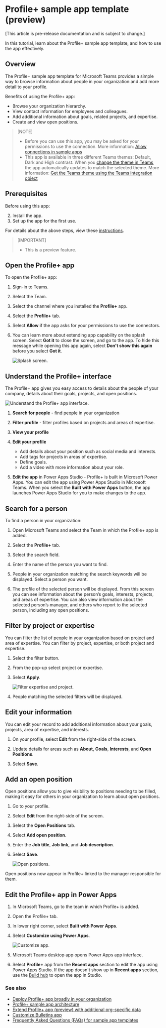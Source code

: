 

# Profile+ sample app template (preview)

[This article is pre-release documentation and is subject to change.]

In this tutorial, learn about the Profile+ sample app template, and how to use the app effectively.

## Overview

The Profile+ sample app template for Microsoft Teams provides a simple way to browse information about people in your organization and add more detail to your profile.

Benefits of using the Profile+ app:

- Browse your organization hierarchy.
- View contact information for employees and colleagues.
- Add additional information about goals, related projects, and expertise.
- Create and view open positions.

> [NOTE]
> - Before you can use this app, you may be asked for your permissions to use the connection. More information: [Allow connections in sample apps](https://learn.microsoft.com/en-us/power-apps/teams/use-sample-apps#step-1---allow-connections)
> - This app is available in three different Teams themes: Default, Dark and High contrast. When you [change the theme in Teams](https://support.microsoft.com/en-us/office/change-settings-in-teams-b506e8f1-1a96-4cf1-8c6b-b6ed4f424bc7), the app automatically updates to match the selected theme. More information: [Get the Teams theme using the Teams integration object](https://learn.microsoft.com/en-us/power-apps/teams/use-teams-integration-object#get-the-teams-theme)

## Prerequisites

Before using this app:

2. Install the app.
3. Set up the app for the first use.

For details about the above steps, view these [instructions](../../INSTALLATION.md).

> [IMPORTANT]
> - This is a preview feature.

## Open the Profile+ app

To open the Profile+ app:

1. Sign-in to Teams.

1. Select the Team.

1. Select the channel where you installed the **Profile+** app.

1. Select the **Profile+** tab.

1. Select **Allow** if the app asks for your permissions to use the connectors.

1. You can learn more about extending app capability on the splash screen. Select **Got it** to close the screen, and go to the app. To hide this message while opening this app again, select **Don't show this again** before you select **Got it**.

    ![Splash screen.](https://github.com/microsoft/teams-powerapps-app-templates/blob/main/ProfilePlus/Documentation/media/profile-app/splash.png "Splash screen")

## Understand the Profile+ interface

The Profile+ app gives you easy access to details about the people of your company, details about their goals, projects, and open positions.

![Understand the Profile+ app interface.](https://github.com/microsoft/teams-powerapps-app-templates/blob/main/ProfilePlus/Documentation/media/profile-app/sample-profile-app.png "Understand the Profile+ app interface")

1. **Search for people** - find people in your organization

1. **Filter profile** - filter profiles based on projects and areas of expertise.

1. **View your profile**

1. **Edit your profile**

    - Add details about your position such as social media and interests.
    - Add tags for projects in areas of expertise.
    - Define goals.
    - Add a video with more information about your role.

1. **Edit the app** in Power Apps Studio - Profile+ is built in Microsoft Power Apps. You can edit the app using Power Apps Studio in Microsoft Teams. When you select the **Built with Power Apps** button, the app launches Power Apps Studio for you to make changes to the app.

## Search for a person

To find a person in your organization:

1. Open Microsoft Teams and select the Team in which the Profile+ app is added.

1. Select the **Profile+** tab.

1. Select the search field.

1. Enter the name of the person you want to find.

1. People in your organization matching the search keywords will be displayed. Select a person you want.

1. The profile of the selected person will be displayed. From this screen you can see information about the person’s goals, interests, projects, and areas of expertise. You can also view information about the selected person’s manager, and others who report to the selected person, including any open positions.

## Filter by project or expertise

You can filter the list of people in your organization based on project and area of expertise. You can filter by project, expertise, or both project and expertise.

1. Select the filter button.

1. From the pop-up select project or expertise.

1. Select **Apply**.

    ![Filter expertise and project.](https://github.com/microsoft/teams-powerapps-app-templates/blob/main/ProfilePlus/Documentation/media/profile-app/filter.png "Filter expertise and project")

1. People matching the selected filters will be displayed.

## Edit your information

You can edit your record to add additional information about your goals, projects, area of expertise, and interests.

1. On your profile, select **Edit** from the right-side of the screen.

1. Update details for areas such as **About**, **Goals**, **Interests**, and **Open Positions**.

1. Select **Save**.

## Add an open position

Open positions allow you to give visibility to positions needing to be filled, making it easy for others in your organization to learn about open positions.

1. Go to your profile.

1. Select **Edit** from the right-side of the screen.

1. Select the **Open Positions** tab.

1. Select **Add open position**.

1. Enter the **Job title**, **Job link**, and **Job description**.

1. Select **Save**.

    ![Open positions.](https://github.com/microsoft/teams-powerapps-app-templates/blob/main/ProfilePlus/Documentation/media/profile-app/open-positions.png "Open positions")

Open positions now appear in Profile+ linked to the manager responsible for them.

## Edit the Profile+ app in Power Apps

1. In Microsoft Teams, go to the team in which Profile+ is added.

1. Open the Profile+ tab.

1. In lower right corner, select **Built with Power Apps**.

1. Select **Customize using Power Apps**.

    ![Customize app.](https://github.com/microsoft/teams-powerapps-app-templates/blob/main/ProfilePlus/Documentation/media/profile-app/customize-app.png "Customize app")

1. Microsoft Teams desktop app opens Power Apps app interface.

1. Select **Profile+** app from the **Recent apps** section to edit the app using Power Apps Studio. If the app doesn't show up in **Recent apps** section, use the [Build hub](overview-of-the-power-apps-app.md#build-hub) to open the app in Studio.

### See also

- [Deploy Profile+ app broadly in your organization](deploy-profile-plus-broad-distribution.md)
- [Profile+ sample app architecture](profile-plus-architecture.md)
- [Extend Profile+ app (preview) with additional org-specific data](profile-plus-org-specific.md)
- [Customize Bulletins app](customize-bulletins.md)
- [Frequently Asked Questions (FAQs) for sample app templates](https://learn.microsoft.com/en-us/power-apps/teams/sample-apps-faqs)
